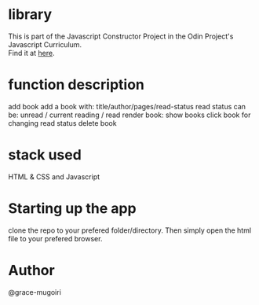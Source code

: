# library
This is part of the Javascript Constructor Project in the Odin Project's Javascript Curriculum. <br />
Find it at [here](https://www.theodinproject.com/courses/javascript/lessons/library).

# function description
add book
add a book with: title/author/pages/read-status
read status can be: unread / current reading / read
render book: show books
  click book for changing read status
  delete book

# stack used
HTML & CSS and Javascript

# Starting up the app
clone the repo to your prefered folder/directory. Then simply open the html file to your prefered browser.

# Author
@grace-mugoiri
